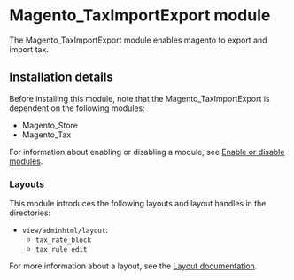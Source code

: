 # Magento_TaxImportExport module

The Magento_TaxImportExport module enables magento to export and import tax.

## Installation details

Before installing this module, note that the Magento_TaxImportExport is dependent on the following modules:

- Magento_Store
- Magento_Tax

For information about enabling or disabling a module, see [Enable or disable modules](https://devdocs.magento.com/guides/v2.4/install-gde/install/cli/install-cli-subcommands-enable.html).

### Layouts

This module introduces the following layouts and layout handles in the directories:

- `view/adminhtml/layout`:
    - `tax_rate_block`
    - `tax_rule_edit`

For more information about a layout, see the [Layout documentation](https://devdocs.magento.com/guides/v2.4/frontend-dev-guide/layouts/layout-overview.html).
